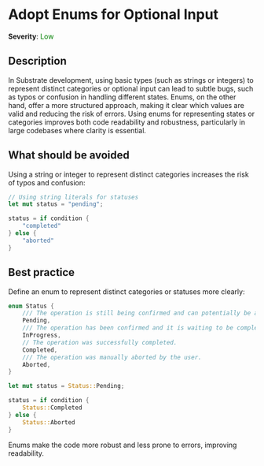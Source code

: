 # Adopt Enums for Optional Input

**Severity**: <span style="color:green;">Low</span>

## Description

In Substrate development, using basic types (such as strings or integers) to represent distinct categories or optional input can lead to subtle bugs, such as typos or confusion in handling different states. Enums, on the other hand, offer a more structured approach, making it clear which values are valid and reducing the risk of errors. Using enums for representing states or categories improves both code readability and robustness, particularly in large codebases where clarity is essential.

## What should be avoided

Using a string or integer to represent distinct categories increases the risk of typos and confusion:

```rust
// Using string literals for statuses
let mut status = "pending";

status = if condition {
    "completed"
} else {
    "aborted"
}
```

## Best practice

Define an enum to represent distinct categories or statuses more clearly:

```rust
enum Status {
    /// The operation is still being confirmed and can potentially be aborted.
    Pending,
    /// The operation has been confirmed and it is waiting to be completed.
    InProgress,
    // The operation was successfully completed.
    Completed,
    /// The operation was manually aborted by the user.
    Aborted,
}

let mut status = Status::Pending;

status = if condition {
    Status::Completed
} else {
    Status::Aborted
}
```

Enums make the code more robust and less prone to errors, improving readability.
